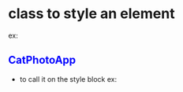 # class to style an element 
ex: 
<h2 class="blue-text">CatPhotoApp</h2>

- to call it on the style block 
ex: 
<style>
  .blue-text {
    color: blue;
  }
</style>